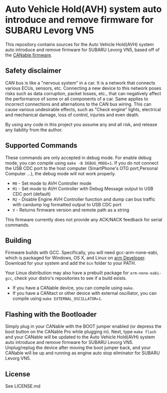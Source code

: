 # Auto Vehicle Hold(AVH) system auto introduce and remove firmware for SUBARU Levorg VN5

This repository contains sources for the Auto Vehicle Hold(AVH) system auto introduce and remove firmware for SUBARU Levorg VN5, based off of the [CANable firmware](https://github.com/normaldotcom/canable-fw).

## Safety disclaimer

CAN bus is like a "nervous system" in a car. It is a network that connects various ECUs, sensors, etc. Connecting a new device to this network poses risks such as data corruption, packet losses, etc., that can negatively affect the performance of some or all components of a car.
Same applies to incorrect connections and alternations to the CAN bus wiring. This can cause various undesirable effects, such as "Check engine" lights, electrical and mechanical damage, loss of control, injuries and even death.

By using any code in this project you assume any and all risk, and release any liability from the author.

## Supported Commands

These commands are only accepted in debug mode.
For enable debug mode, you can compile using `make -B DEBUG_MODE=1`.
If you do not connect the USB CDC port to the host computer (SmartPhone's OTG port,Personal Computer ...), the debug mode will not work properly.

- `M0` - Set mode to AVH Controller mode
- `M1` - Set mode to AVH Controller with Debug Message output to USB CDC port (default)
- `M2` - Disable Engine AVH Controller function and dump can bus traffic with candump log formatted output to USB CDC port
- `V` - Returns firmware version and remote path as a string

This firmware currently does not provide any ACK/NACK feedback for serial commands.

## Building

Firmware builds with GCC. Specifically, you will need gcc-arm-none-eabi, which
is packaged for Windows, OS X, and Linux on
[arm Developer](https://developer.arm.com/Tools%20and%20Software/GNU%20Toolchain). Download for your
system and add the `bin` folder to your PATH.

Your Linux distribution may also have a prebuilt package for `arm-none-eabi-gcc`, check your distro's repositories to see if a build exists.

- If you have a CANable device, you can compile using `make`. 
- If you have a CANtact or other device with external oscillator, you can compile using `make EXTERNAL_OSCILLATOR=1`.

## Flashing with the Bootloader

Simply plug in your CANable with the BOOT jumper enabled (or depress the boot button on the CANable Pro while plugging in). Next, type `make flash` and your CANable will be updated to the Auto Vehicle Hold(AVH) system auto introduce and remove firmware for SUBARU Levorg VN5. Unplug/replug the device after moving the boot jumper back, and your CANable will be up and running as engine auto stop eliminator for SUBARU Levorg VN5.

## License

See LICENSE.md
